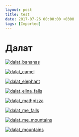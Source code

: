 ```yaml
---
layout: post
title: test
date: 2017-07-26 00:00:00 +0300
tags: [Imported]
---
```

# Далат

[![dalat_bananas](https://vlaim.s3.amazonaws.com/uploads/2017/08/dalat_bananas.jpg)](https://vlaim.s3.amazonaws.com/uploads/2017/08/dalat_bananas.jpg)

[![dalat_camel](https://vlaim.s3.amazonaws.com/uploads/2017/08/dalat_camel.jpg)](https://vlaim.s3.amazonaws.com/uploads/2017/08/dalat_camel.jpg) 

[![dalat_elephant](https://vlaim.s3.amazonaws.com/uploads/2017/08/dalat_elephant.jpg)](https://vlaim.s3.amazonaws.com/uploads/2017/08/dalat_elephant.jpg) 

[![dalat_elina_falls](https://vlaim.s3.amazonaws.com/uploads/2017/08/dalat_elina_falls.jpg)](https://vlaim.s3.amazonaws.com/uploads/2017/08/dalat_elina_falls.jpg) 

[![dalat_mathpizza](https://vlaim.s3.amazonaws.com/uploads/2017/08/dalat_mathpizza.jpg)](https://vlaim.s3.amazonaws.com/uploads/2017/08/dalat_mathpizza.jpg)

[![dalat_me_falls](https://vlaim.s3.amazonaws.com/uploads/2017/08/dalat_me_falls.jpg)](https://vlaim.s3.amazonaws.com/uploads/2017/08/dalat_me_falls.jpg)

[![dalat_me_mountains](https://vlaim.s3.amazonaws.com/uploads/2017/08/dalat_me_mountains.jpg)](https://vlaim.s3.amazonaws.com/uploads/2017/08/dalat_me_mountains.jpg) 

[![dalat_mountains](https://vlaim.s3.amazonaws.com/uploads/2017/08/dalat_mountains.jpg)](https://vlaim.s3.amazonaws.com/uploads/2017/08/dalat_mountains.jpg)
